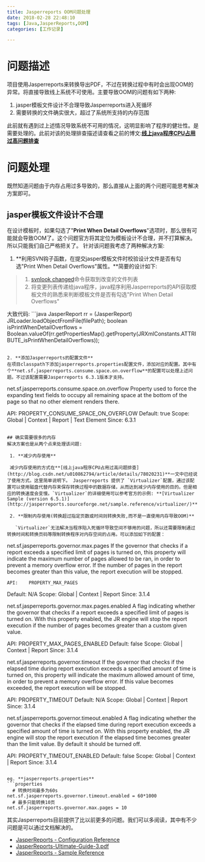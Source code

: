 ```yaml
---
title: Jasperreports OOM问题处理
date: 2018-02-28 22:48:10
tags: [Java,JasperReports,OOM]
categories: [工作记录]

---
```


# 问题描述
项目使用Jasperreports来转换导出PDF，不过在转换过程中有时会出现OOM的异常。将直接导致线上系统不可使用。主要导致OOM的问题有如下两种:

 1. jasper模板文件设计不合理导致Jasperreports进入死循环
 2. 需要转换的文件确实很大，超过了系统所支持的内存范围

此前就有遇到过上述情况导致系统不可用的情况，这明显影响了程序的健壮性。是需要处理的。此前对该的处理排查描述请查看之前的博文:**[线上java程序CPU占用过高问题排查](http://blog.csdn.net/u010862794/article/details/78020231)**

<!-- more -->

# 问题处理
既然知道问题由于内存占用过多导致的，那么直接从上面的两个问题可能思考解决方案即可。
## jasper模板文件设计不合理
在设计模板时，如果勾选了"**Print When Detail Overflows**"选项时，那么很有可能就会导致OOM了。这个问题官方将其定位为模板设计不合理，并不打算解决。所以只能我们自己严格把关了。
针对该问题我考虑了两种解决方案:

1. **利用SVN钩子函数，在提交jasper模板文件时校验设计文件是否有勾选"Print When Detail Overflows"属性。**简要的设计如下:

 > 1. [svnlook changed](https://www.visualsvn.com/support/svnbook/ref/svnlook/c/changed/)命令获取到改变的文件列表
 > 2. 将变更列表传递给java程序，java程序利用Jasperreports的API获取模板文件的熟悉来判断模板文件是否有勾选"Print When Detail Overflows"

   大致代码:
    ```java
    JasperReport rr = (JasperReport) JRLoader.loadObjectFromFile(filePath);
    boolean isPrintWhenDetailOverflows = Boolean.valueOf(rr.getPropertiesMap().getProperty(JRXmlConstants.ATTRIBUTE_isPrintWhenDetailOverflows));
   ```

2. **添加Jasperreports的配置文件**
在项目classpath下添加jasperreports.properties配置文件，添加对应的配置。其中有个**net.sf.jasperreports.consume.space.on.overflow**的配置可以处理上述问题。不过该配置需要Jasperreports 6.3.1版本才支持。

```
net.sf.jasperreports.consume.space.on.overflow
Property used to force the expanding text fields to occupy all remaining space at the bottom of the page so that no other element renders there.

API:	PROPERTY_CONSUME_SPACE_ON_OVERFLOW
Default:	true
Scope:	Global | Context | Report | Text Element
Since:	6.3.1
```

## 确实需要很多的内存
解决方案也是从两个点来处理该问题:

 1. **减少内存使用**

 减少内存使用的方式在**[线上java程序CPU占用过高问题排查](http://blog.csdn.net/u010862794/article/details/78020231)**一文中已经说了使用方式。这里简单说明下。 Jasperreports 提供了 `Virtualizer`配置，通过该配置可以使用磁盘代替内存来保存转换过程中的数据存储，从而达到减少内存使用的目的。但是相应的转换速度会变慢。`Virtualizer`的详细使用可以参考官方的示例: **[Virtualizer Sample (version 6.5.1)](http://jasperreports.sourceforge.net/sample.reference/virtualizer/)**

 2. **限制内存使用(转换超过指定页数或时间则转换失败,而不是一直使用内存导致OOM)**

   `Virtualizer`无法解决当程序陷入死循环导致空间不够用的问题，所以还需要限制通过转换时间和转换页码等限制转换程序对内存空间的占用。可以添加如下的配置：
   ```
   net.sf.jasperreports.governor.max.pages
   If the governor that checks if a report exceeds a specified limit of pages is turned on, this property will indicate the        maximum number of pages allowed to be ran, in order to prevent a memory overflow error. If the number of pages in the    report becomes greater than this value, the report execution will be stopped.

    API:	PROPERTY_MAX_PAGES
Default:	N/A
Scope:	Global | Context | Report
Since:	3.1.4

 net.sf.jasperreports.governor.max.pages.enabled
A flag indicating whether the governor that checks if a report exceeds a specified limit of pages is turned on. With this property enabled, the JR engine will stop the report execution if the number of pages becomes greater than a custom given value.

 API:	PROPERTY_MAX_PAGES_ENABLED
Default:	false
Scope:	Global | Context | Report
Since:	3.1.4


   net.sf.jasperreports.governor.timeout
If the governor that checks if the elapsed time during report execution exceeds a specified amount of time is turned on, this property will indicate the maximum allowed amount of time, in order to prevent a memory overflow error. If this value becomes exceeded, the report execution will be stopped.

 API:	PROPERTY_TIMEOUT
Default:	N/A
Scope:	Global | Context | Report
Since:	3.1.4


 net.sf.jasperreports.governor.timeout.enabled
A flag indicating whether the governor that checks if the elapsed time during report execution exceeds a specified amount of time is turned on.
With this property enabled, the JR engine will stop the report execution if the elapsed time becomes greater than the limit value.
By default it should be turned off.

 API:	PROPERTY_TIMEOUT_ENABLED
Default:	false
Scope:	Global | Context | Report
Since:	3.1.4
   ```

 eg. **jasperreports.properties**
 ```properties
     # 转换时间最多为60s
 net.sf.jasperreports.governor.timeout.enabled = 60*1000
     # 最多只能转换10页
 net.sf.jasperreports.governor.max.pages = 10
 ```

其实Jasperreports目前提供了比以前更多的问题。我们可以多阅读，其中有不少问题是可以通过文档解决的。

 - [JasperReports - Configuration Reference](http://jasperreports.sourceforge.net/config.reference.html#net.sf.jasperreports.consume.space.on.overflow)
 - [JasperReports-Ultimate-Guide-3.pdf]( http://jasperreports.sourceforge.net/JasperReports-Ultimate-Guide-3.pdf)
 - [JasperReports - Sample Reference](http://jasperreports.sourceforge.net/sample.reference.html)